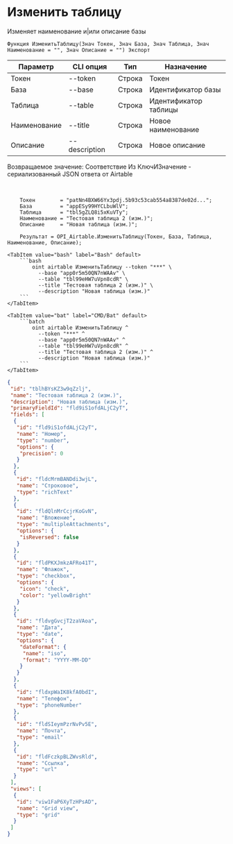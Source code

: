 ﻿---
sidebar_position: 2
---

# Изменить таблицу
 Изменяет наименование и|или описание базы



`Функция ИзменитьТаблицу(Знач Токен, Знач База, Знач Таблица, Знач Наименование = "", Знач Описание = "") Экспорт`

  | Параметр | CLI опция | Тип | Назначение |
  |-|-|-|-|
  | Токен | --token | Строка | Токен |
  | База | --base | Строка | Идентификатор базы |
  | Таблица | --table | Строка | Идентификатор таблицы |
  | Наименование | --title | Строка | Новое наименование |
  | Описание | --description | Строка | Новое описание |

  
  Возвращаемое значение:   Соответствие Из КлючИЗначение - сериализованный JSON ответа от Airtable

<br/>




```bsl title="Пример кода"
    Токен        = "patNn4BXW66Yx3pdj.5b93c53cab554a8387de02d...";
    База         = "appESy99HYCLbuWlV";
    Таблица      = "tbl5gZLQ8i5xKuVTy";
    Наименование = "Тестовая таблица 2 (изм.)";
    Описание     = "Новая таблица (изм.)";

    Результат = OPI_Airtable.ИзменитьТаблицу(Токен, База, Таблица, Наименование, Описание);
```
    

 <Tabs>
  
    <TabItem value="bash" label="Bash" default>
        ```bash
            oint airtable ИзменитьТаблицу --token "***" \
              --base "app0r5m50QN7nWAAv" \
              --table "tbl99eHW7uVpn8cdR" \
              --title "Тестовая таблица 2 (изм.)" \
              --description "Новая таблица (изм.)"
        ```
    </TabItem>
  
    <TabItem value="bat" label="CMD/Bat" default>
        ```batch
            oint airtable ИзменитьТаблицу ^
              --token "***" ^
              --base "app0r5m50QN7nWAAv" ^
              --table "tbl99eHW7uVpn8cdR" ^
              --title "Тестовая таблица 2 (изм.)" ^
              --description "Новая таблица (изм.)"
        ```
    </TabItem>
</Tabs>


```json title="Результат"
{
 "id": "tblhBYsKZ3w9qZzlj",
 "name": "Тестовая таблица 2 (изм.)",
 "description": "Новая таблица (изм.)",
 "primaryFieldId": "fld9iS1ofdALjC2yT",
 "fields": [
  {
   "id": "fld9iS1ofdALjC2yT",
   "name": "Номер",
   "type": "number",
   "options": {
    "precision": 0
   }
  },
  {
   "id": "fldcMrmBANDdi3wjL",
   "name": "Строковое",
   "type": "richText"
  },
  {
   "id": "fldQlnMrCcjrKoGvN",
   "name": "Вложение",
   "type": "multipleAttachments",
   "options": {
    "isReversed": false
   }
  },
  {
   "id": "fldPKXJmkzAFRo41T",
   "name": "Флажок",
   "type": "checkbox",
   "options": {
    "icon": "check",
    "color": "yellowBright"
   }
  },
  {
   "id": "fldvgGvcjT2zaVAoa",
   "name": "Дата",
   "type": "date",
   "options": {
    "dateFormat": {
     "name": "iso",
     "format": "YYYY-MM-DD"
    }
   }
  },
  {
   "id": "fldxpWaIK8kfA0bdI",
   "name": "Телефон",
   "type": "phoneNumber"
  },
  {
   "id": "fldSIeymPzrNvPv5E",
   "name": "Почта",
   "type": "email"
  },
  {
   "id": "fldFczkpBLZWvsRld",
   "name": "Ссылка",
   "type": "url"
  }
 ],
 "views": [
  {
   "id": "viw1FaP6XyTzHPsAD",
   "name": "Grid view",
   "type": "grid"
  }
 ]
}
```
